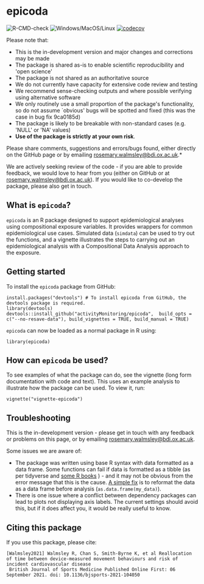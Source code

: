 # epicoda

![R-CMD-check](https://github.com/activityMonitoring/epicoda/workflows/R-CMD-check/badge.svg) ![Windows/MacOS/Linux](https://github.com/activityMonitoring/epicoda/workflows/Windows/MacOS/Linux/badge.svg)
[![codecov](https://codecov.io/gh/activityMonitoring/epicoda/branch/master/graph/badge.svg?token=pUfd7QVqRe)](https://codecov.io/gh/activityMonitoring/epicoda)

Please note that: 
- This is the in-development version and major changes and corrections may be made 
- The package is shared as-is to enable scientific reproducibility and 'open science' 
- The package is not shared as an authoritative source
- We do not currently have capacity for extensive code review and testing
- We recommend sense-checking outputs and where possible verifying using alternative software
- We only routinely use a small proportion of the package's functionality, so do not assume `obvious' bugs will be spotted and fixed (this was the case in bug fix 9ca0185d)
- The package is likely to be breakable with non-standard cases (e.g. 'NULL' or 'NA' values)
- **Use of the package is strictly at your own risk**. 

Please share comments, suggestions and errors/bugs found, either directly on the GitHub page or by emailing rosemary.walmsley@bdi.ox.ac.uk.* 

We are actively seeking review of the code - if you are able to provide feedback, we would love to hear from you (either on GitHub or at rosemary.walmsley@bdi.ox.ac.uk). If you would like to co-develop the package, please also get in touch.

## What is `epicoda`? 
`epicoda` is an R package designed to support epidemiological analyses using compositional exposure variables. It provides wrappers for common epidemiological use cases. Simulated data (`simdata`) can be used to try out the functions, and a vignette illustrates the steps to carrying out an epidemiological analysis with a Compositional Data Analysis approach to the exposure. 

## Getting started
To install the `epicoda` package from GitHub:
```{r}
install.packages("devtools") # To install epicoda from GitHub, the devtools package is required.  
library(devtools)
devtools::install_github("activityMonitoring/epicoda",  build_opts = c("--no-resave-data"), build_vignettes = TRUE, build_manual = TRUE)
```
`epicoda` can now be loaded as a normal package in R using: 
```{r}
library(epicoda)
```
## How can `epicoda` be used? 
To see examples of what the package can do, see the vignette (long form documentation with code and text). This uses an example analysis to illustrate how the package can be used. To view it, run:  
```{r}
vignette("vignette-epicoda")
```
## Troubleshooting 
This is the in-development version - please get in touch with any feedback or problems on this page, or by emailing rosemary.walmsley@bdi.ox.ac.uk. 

Some issues we are aware of: 
- The package was written using base R syntax with data formatted as a data frame. Some functions can fail if data is formatted as a tibble (as per tidyverse and [some R books](https://r4ds.had.co.nz/) ) - and it may not be obvious from the error message that this is the cause. [A simple fix](https://r4ds.had.co.nz/tibbles.html#interacting-with-older-code) is to reformat the data as a data frame before analysis (`as.data.frame(my_data)`).
- There is one issue where a conflict between dependency packages can lead to plots not displaying axis labels. The current settings should avoid this, but if it does affect you, it would be really useful to know. 

## Citing this package
If you use this package, please cite:
```
[Walmsley2021] Walmsley R, Chan S, Smith-Byrne K, et al Reallocation of time between device-measured movement behaviours and risk of incident cardiovascular disease
 British Journal of Sports Medicine Published Online First: 06 September 2021. doi: 10.1136/bjsports-2021-104050
```
